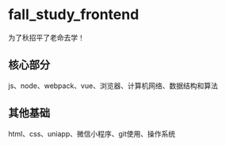 # fall_study_frontend
为了秋招平了老命去学！

## 核心部分
js、node、webpack、vue、浏览器、计算机网络、数据结构和算法


## 其他基础
html、css、uniapp、微信小程序、git使用、操作系统
